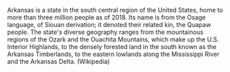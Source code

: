 Arkansas is a state in the south central region of the United States, home to more than three million people as of 2018. Its name is from the Osage language, of Siouan derivation; it denoted their related kin, the Quapaw people. The state's diverse geography ranges from the mountainous regions of the Ozark and the Ouachita Mountains, which make up the U.S. Interior Highlands, to the densely forested land in the south known as the Arkansas Timberlands, to the eastern lowlands along the Mississippi River and the Arkansas Delta. (Wikipedia)
